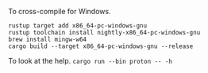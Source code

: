 To cross-compile for Windows.
```
rustup target add x86_64-pc-windows-gnu
rustup toolchain install nightly-x86_64-pc-windows-gnu
brew install mingw-w64
cargo build --target x86_64-pc-windows-gnu --release
```

To look at the help.
`cargo run --bin proton -- -h`